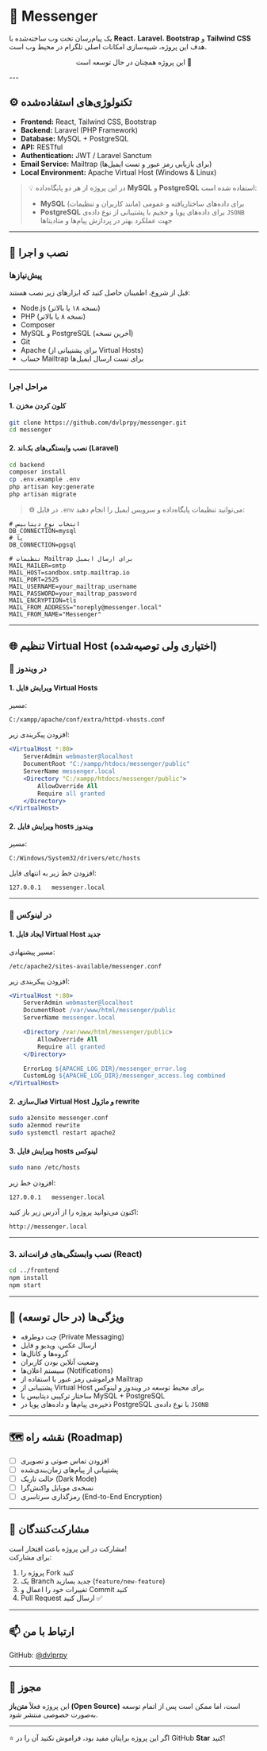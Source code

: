 # 💬 Messenger

یک پیام‌رسان تحت وب ساخته‌شده با **React**، **Laravel**، **Bootstrap** و **Tailwind CSS**  
هدف این پروژه، شبیه‌سازی امکانات اصلی تلگرام در محیط وب است.  
<p style="text-align:center; direction:rtl;">🚧 این پروژه همچنان در حال توسعه است</p>
---

## ⚙️ تکنولوژی‌های استفاده‌شده

- **Frontend:** React, Tailwind CSS, Bootstrap  
- **Backend:** Laravel (PHP Framework)  
- **Database:** MySQL + PostgreSQL  
- **API:** RESTful  
- **Authentication:** JWT / Laravel Sanctum  
- **Email Service:** Mailtrap (برای بازیابی رمز عبور و تست ایمیل‌ها)  
- **Local Environment:** Apache Virtual Host (Windows & Linux)

> 💡 در این پروژه از هر دو پایگاه‌داده **MySQL** و **PostgreSQL** استفاده شده است:  
> - **MySQL** برای داده‌های ساختاریافته و عمومی (مانند کاربران و تنظیمات)  
> - **PostgreSQL** برای داده‌های پویا و حجیم با پشتیبانی از نوع داده‌ی `JSONB` جهت عملکرد بهتر در پردازش پیام‌ها و متادیتاها  

---

## 🚀 نصب و اجرا

### پیش‌نیازها

قبل از شروع، اطمینان حاصل کنید که ابزارهای زیر نصب هستند:

- Node.js (نسخه ۱۸ یا بالاتر)
- PHP (نسخه ۸ یا بالاتر)
- Composer
- MySQL و PostgreSQL (آخرین نسخه)
- Git
- Apache (برای پشتیبانی از Virtual Hosts)
- حساب Mailtrap برای تست ارسال ایمیل‌ها

---

### مراحل اجرا

#### 1. کلون کردن مخزن
```bash
git clone https://github.com/dvlprpy/messenger.git
cd messenger
```

#### 2. نصب وابستگی‌های بک‌اند (Laravel)
```bash
cd backend
composer install
cp .env.example .env
php artisan key:generate
php artisan migrate
```

> ⚙️ در فایل `.env` می‌توانید تنظیمات پایگاه‌داده و سرویس ایمیل را انجام دهید:

```env
# انتخاب نوع دیتابیس
DB_CONNECTION=mysql
# یا
DB_CONNECTION=pgsql

# تنظیمات Mailtrap برای ارسال ایمیل
MAIL_MAILER=smtp
MAIL_HOST=sandbox.smtp.mailtrap.io
MAIL_PORT=2525
MAIL_USERNAME=your_mailtrap_username
MAIL_PASSWORD=your_mailtrap_password
MAIL_ENCRYPTION=tls
MAIL_FROM_ADDRESS="noreply@messenger.local"
MAIL_FROM_NAME="Messenger"
```

---

## 🌐 تنظیم Virtual Host (اختیاری ولی توصیه‌شده)

### 🔹 در ویندوز

#### 1. ویرایش فایل Virtual Hosts  
مسیر:  
```
C:/xampp/apache/conf/extra/httpd-vhosts.conf
```
افزودن پیکربندی زیر:
```apache
<VirtualHost *:80>
    ServerAdmin webmaster@localhost
    DocumentRoot "C:/xampp/htdocs/messenger/public"
    ServerName messenger.local
    <Directory "C:/xampp/htdocs/messenger/public">
        AllowOverride All
        Require all granted
    </Directory>
</VirtualHost>
```

#### 2. ویرایش فایل hosts ویندوز  
مسیر:  
```
C:/Windows/System32/drivers/etc/hosts
```
افزودن خط زیر به انتهای فایل:
```
127.0.0.1   messenger.local
```

---

### 🔹 در لینوکس

#### 1. ایجاد فایل Virtual Host جدید  
مسیر پیشنهادی:  
```
/etc/apache2/sites-available/messenger.conf
```
افزودن پیکربندی زیر:
```apache
<VirtualHost *:80>
    ServerAdmin webmaster@localhost
    DocumentRoot /var/www/html/messenger/public
    ServerName messenger.local

    <Directory /var/www/html/messenger/public>
        AllowOverride All
        Require all granted
    </Directory>

    ErrorLog ${APACHE_LOG_DIR}/messenger_error.log
    CustomLog ${APACHE_LOG_DIR}/messenger_access.log combined
</VirtualHost>
```

#### 2. فعال‌سازی Virtual Host و ماژول rewrite
```bash
sudo a2ensite messenger.conf
sudo a2enmod rewrite
sudo systemctl restart apache2
```

#### 3. ویرایش فایل hosts لینوکس
```bash
sudo nano /etc/hosts
```
افزودن خط زیر:
```
127.0.0.1   messenger.local
```

اکنون می‌توانید پروژه را از آدرس زیر باز کنید:
```
http://messenger.local
```

---

### 3. نصب وابستگی‌های فرانت‌اند (React)
```bash
cd ../frontend
npm install
npm start
```

---

## 🌟 ویژگی‌ها (در حال توسعه)

- چت دوطرفه (Private Messaging)  
- ارسال عکس، ویدیو و فایل  
- گروه‌ها و کانال‌ها  
- وضعیت آنلاین بودن کاربران  
- سیستم اعلان‌ها (Notifications)  
- فراموشی رمز عبور با استفاده از Mailtrap  
- پشتیبانی از Virtual Host برای محیط توسعه در ویندوز و لینوکس  
- ساختار ترکیبی دیتابیس با MySQL + PostgreSQL  
- ذخیره‌ی پیام‌ها و داده‌های پویا در PostgreSQL با نوع داده‌ی `JSONB`  

---

## 🗺️ نقشه راه (Roadmap)

- [ ] افزودن تماس صوتی و تصویری  
- [ ] پشتیبانی از پیام‌های زمان‌بندی‌شده  
- [ ] حالت تاریک (Dark Mode)  
- [ ] نسخه‌ی موبایل واکنش‌گرا  
- [ ] رمزگذاری سرتاسری (End-to-End Encryption)  

---

## 🤝 مشارکت‌کنندگان

مشارکت در این پروژه باعث افتخار است!  
برای مشارکت:

1. پروژه را Fork کنید  
2. یک Branch جدید بسازید (`feature/new-feature`)  
3. تغییرات خود را اعمال و Commit کنید  
4. Pull Request ارسال کنید ✅

---

## 📫 ارتباط با من

GitHub: [@dvlprpy](https://github.com/dvlprpy)

---

## 📄 مجوز

این پروژه فعلاً **متن‌باز (Open Source)** است، اما ممکن است پس از اتمام توسعه به‌صورت خصوصی منتشر شود.

---

⭐ اگر این پروژه برایتان مفید بود، فراموش نکنید آن را در GitHub **Star** کنید!
